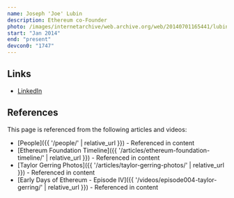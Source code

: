 ```yaml
---
name: Joseph 'Joe' Lubin
description: Ethereum co-Founder
photo: /images/internetarchive/web.archive.org/web/20140701165441/lubin-joseph.jpg
start: "Jan 2014"
end: "present"
devcon0: "1747"
---
```


## Links

- [LinkedIn](https://www.linkedin.com/in/joseph-lubin-48406489/)

## References

This page is referenced from the following articles and videos:

- [People]({{ '/people/' | relative_url }}) - Referenced in content
- [Ethereum Foundation Timeline]({{ '/articles/ethereum-foundation-timeline/' | relative_url }}) - Referenced in content
- [Taylor Gerring Photos]({{ '/articles/taylor-gerring-photos/' | relative_url }}) - Referenced in content
- [Early Days of Ethereum - Episode IV]({{ '/videos/episode004-taylor-gerring/' | relative_url }}) - Referenced in content
